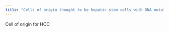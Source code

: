 ```yaml
---
title: "Cells of origin thought to be hepatic stem cells with DNA mutations"
---
```

Cell of origin for HCC


